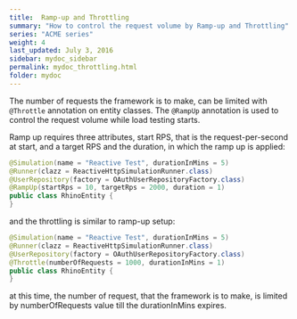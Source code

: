 ```yaml
---
title:  Ramp-up and Throttling
summary: "How to control the request volume by Ramp-up and Throttling"
series: "ACME series"
weight: 4
last_updated: July 3, 2016
sidebar: mydoc_sidebar
permalink: mydoc_throttling.html
folder: mydoc
---
```


The number of requests the framework is to make, can be limited with `@Throttle` annotation on entity classes. 
The `@RampUp` annotation is used to control the request volume while load testing starts. 

Ramp up requires three attributes, start RPS, that is the request-per-second at start, and a target RPS and the duration, in which the ramp up is applied:

```java
@Simulation(name = "Reactive Test", durationInMins = 5)
@Runner(clazz = ReactiveHttpSimulationRunner.class)
@UserRepository(factory = OAuthUserRepositoryFactory.class)
@RampUp(startRps = 10, targetRps = 2000, duration = 1)
public class RhinoEntity {
}
```

and the throttling is similar to ramp-up setup: 

```java
@Simulation(name = "Reactive Test", durationInMins = 5)
@Runner(clazz = ReactiveHttpSimulationRunner.class)
@UserRepository(factory = OAuthUserRepositoryFactory.class)
@Throttle(numberOfRequests = 1000, durationInMins = 1)
public class RhinoEntity {
}
```

at this time, the number of request, that the framework is to make, is limited by numberOfRequests value till the durationInMins expires.
